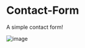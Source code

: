 # Contact-Form
A simple contact form!


![image](https://github.com/KshitijShresth29/Contact-Form/assets/145615126/b40c534b-be84-4796-b85b-a4e1d20a6335)
